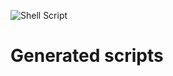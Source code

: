 ![Shell Script](https://img.shields.io/badge/shell_script-%23121011.svg?style=for-the-badge&logo=gnu-bash&logoColor=white)
# Generated scripts
